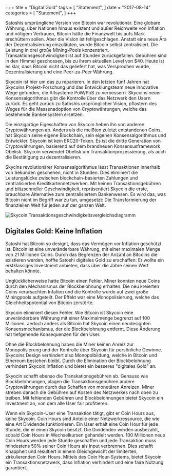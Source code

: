 +++
title = "Digital Gold"
tags = [
    "Statement",
]
date = "2017-08-14"
categories = [
    "Statement",
]
+++

Satoshis ursprüngliche Version von Bitcoin war revolutionär. Eine globare Währung, über Nationen hinaus existent und außer Reichweite von Inflation und nötigem Vertrauen, Bitcoin hätte die Finanzwelt bis aufs Mark erschüttern sollen. Aber die Vision ist fehlgeschlagen. Anstatt eine neue Ära der Dezentralisierung einzuläuten, wurde Bitcoin selbst zentralisiert. Die Leistung in drei große Mining-Pools konzentriert. Transaktionsgeschwindigkeit ist auf Stunden zurückgefallen. Gebühren sind in den Himmel geschossen, bis zu ihrem aktuellen Level von $40. Heute ist es klar, dass Bitcoin nicht das geliefert hat, was Versprochen wurde, Dezentralisierung und eine Peer-zu-Peer Währung.

Skycoin ist hier um das zu reparieren. In den letzten fünf Jahren hat Skycoins Projekt-Forschung und das Entwicklungsteam neue innovative Wege gefunden, die Altsysteme PoW/PoS zu verbessern.
Skycoins neuer Konsensalgorithmus gibt die Kontrolle über das Netzwerk den Usern zurück. Es geht zurück zu Satoshis ursprünglicher Vision, pflastern des Weges für die Massenadoption von Cryptowährungen, welche das bestehende Bankensystem ersetzen.

Die einzigartige Eigeschaften von Skycoin heben ihn von anderen Cryptowährungen ab. Anders als die meißten zuletzt entstandenen Coins, hat Skycoin seine eigene Blockchain, sein eigenen Konsensalgorithmus und Entwickler. Skycoin ist kein ERC20-Token. Es ist die dritte Generation von Cryptowährungen, basierend auf dem brandneuen Konsensusframework Obelisk. Skycoin verwendet Obelisk um Transaktionprozessierung, als auch die Bestätigung zu dezentralisieren.

Skycins revolutionärer Konsensalgorithmus lässt Transaktionen innerhalb von Sekunden geschehen, nicht in Stunden.
Dies eliminiert die Leistungslücke zwischen blockchain-basierten Zahlungen und zentralisierten Kreditkartennetzwerken. Mit keinen Transaktionsgebühren und blitzschneller Geschwindigkeit, repräsentiert Skycoin die erste, brauchbare Alternative zum zentralisiertem Bankenwesen. Es wird das, was Bitcoin nicht im Begriff war zu tun, umgesetzt: Die Transformierung der finanziellen Welt für jeden auf der ganzen Welt.

![Skycoin Transaktionsgeschwindigkeitsvergleichsdiagramm ](https://i.imgur.com/i0KNIIr.jpg)

## Digitales Gold: Keine Inflation

Satoshi hat Bitcoin so designt, dass das  Vermögen vor Inflation geschützt ist. Bitcoin ist eine unveränderbare Währung, mit einer maximalen Menge von 21 Millionen Coins. Durch das Begrenzen der Anzahl an Bitcoins die existieren werden, hoffte Satoshi digitales Gold zu erschaffen: Er wollte ein erstklassiges Investment anbieten, dass über die Jahre seinen Wert behalten könnte.

Unglücklicherweise hatte Bitcoin einen Fehler. Miner konnten neue Coins durch den Mechanismus der Blockbelohnung erhalten. Die neu kreierten Coins verursachten Infation und die Kontrolle wurde auf zwei große Miningpools aufgeteilt. Der Effekt war eine Monopolisierung, welche das Gleichheitspotential von Bitcoin zerstörte.

Skycoin eliminiert diesen Fehler. Wie Bitcoin ist Skycoin eine unveränderbare Währung mit einer Maximalmenge begrenzt auf 100 Millionen. Jedoch anders als Bitcoin hat Skycoin einen neudesignten Konsensmechanismus, der die Blockbelohnung entfernt. Diese Änderung hat tiefgehende Konsequenzen für den User.

Ohne die Blockbelohnung haben die Miner keinen Anreiz zur Monopolisierung und der Kontrolle über Skycoin für persönliche Gewinne. Skycoins Design verhindert also Monopolbildung, welche in Bitcoin und Ethereum bestehen bleibt. Durch die Elimination der Blockbelohnung verhindert Skycoin Inflation und bietet ein besseres "digitales Gold" an.

Skyocin schafft ebenso die Transkationsgebühren ab. Genauso wie Blockbelohnungen, plagen die Transaktionsgebühren andere Cryptowährungen durch das Schaffen von monetären Anreizen. Miner streben danach die Gebühren auf Kosten des Netzwerkes nach oben zu treiben. Mit fehlenden Gebühren und Blockbelohnungen bietet Skycoin ein Investment an, von dem alle User fair profitieren.

Wenn ein Skycoin-User eine Transaktion tätigt, gibt er Coin Hours aus, keine Skycoin. Coin Hours sind Anteile einer Netzwerkressource, die wie eine Art Dividende funktionieren. Ein User erhält eine Coin Hour für jede Stunde, die er einen Skycoin besitzt. Die Dividenden werden ausbezahlt, sobald Coin Hours in Wechselkursen gehandelt werden.
100 Millionen neue Coin Hours werden jede Stunde geschaffen und jede Transaktion muss mindestens 50% seiner Coin Hours als Input verbrennen. Dies schafft Knappheit und resultiert in einem Gleichgewicht der limiterten, zirkulierenden Coin Hours. Mittels des Coin Hour-Systems, bietet Skycoin ein Transaktionsnetzwerk, dass Inflation verhindert und eine faire Nutzung garantiert.
